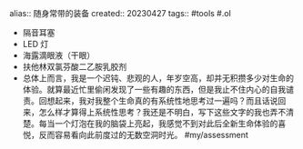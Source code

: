 alias:: 随身常带的装备
created:: 20230427
tags:: #tools
#.ol

  - 隔音耳塞
  - LED 灯
  - 海露滴眼液（干眼）
  - 扶他林双氯芬酸二乙胺乳胶剂
- 总体上而言，我是一个迟钝、悲观的人，年岁空高，却并无积攒多少对生命的体验。就算最近忙里偷闲发现了一些有趣的东西，但是我止不住内心的自我谴责。回想起来，我对我整个生命真的有系统性地思考过一遍吗？而且话说回来，怎么样才算得上系统性思考？我还是不明白，写下这些文字的我也弄不清楚。每当一个灯泡在我的脑袋上亮起，我感觉不到对此后全新生命体验的喜悦，反而容易看向此前度过的无数空洞时光。
  #my/assessment